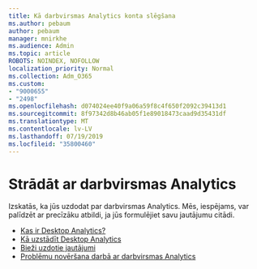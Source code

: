 ```yaml
---
title: Kā darbvirsmas Analytics konta slēgšana
ms.author: pebaum
author: pebaum
manager: mnirkhe
ms.audience: Admin
ms.topic: article
ROBOTS: NOINDEX, NOFOLLOW
localization_priority: Normal
ms.collection: Adm_O365
ms.custom:
- "9000655"
- "2498"
ms.openlocfilehash: d074024ee40f9a06a59f8c4f650f2092c39413d1
ms.sourcegitcommit: 8f97342d8b46ab05f1e89018473caad9d35431df
ms.translationtype: MT
ms.contentlocale: lv-LV
ms.lasthandoff: 07/19/2019
ms.locfileid: "35800460"
---
```

# <a name="working-with-desktop-analytics"></a>Strādāt ar darbvirsmas Analytics

Izskatās, ka jūs uzdodat par darbvirsmas Analytics. Mēs, iespējams, var palīdzēt ar precīzāku atbildi, ja jūs formulējiet savu jautājumu citādi.

- [Kas ir Desktop Analytics?](https://docs.microsoft.com/sccm/desktop-analytics/overview)
- [Kā uzstādīt Desktop Analytics](https://docs.microsoft.com/sccm/desktop-analytics/set-up)
- [Bieži uzdotie jautājumi](https://docs.microsoft.com/sccm/desktop-analytics/faq)
- [Problēmu novēršana darbā ar darbvirsmas Analytics](https://docs.microsoft.com/sccm/desktop-analytics/troubleshooting)
